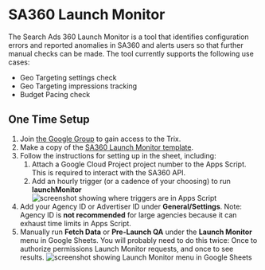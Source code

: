 # SA360 Launch Monitor

The Search Ads 360 Launch Monitor is a tool that identifies configuration errors and reported anomalies in SA360 and alerts users so that further manual checks can be made. The tool currently supports the following use cases:

- Geo Targeting settings check
- Geo Targeting impressions tracking
- Budget Pacing check

## One Time Setup

1. Join [the Google Group](https://groups.google.com/a/professional-services.goog/g/solutions_launch_monitor-readers) to gain access to the Trix.
2. Make a copy of the [SA360 Launch Monitor template](https://docs.google.com/spreadsheets/d/1hUdgSKYwr95UIyi4zhsELurEQVXO4HO_XpD9tiKR4no/edit?resourcekey=0-1_3vkWl3oLtdancGfLp4pQ&gid=1285731396#gid=1285731396).
3. Follow the instructions for setting up in the sheet, including:
   1. Attach a Google Cloud Project project number to the Apps Script. This is required to interact with the SA360 API.
   2. Add an hourly trigger (or a cadence of your choosing) to run **launchMonitor**
      ![screenshot showing where triggers are in Apps Script](docs/resources/trigger.png)
4. Add your Agency ID or Advertiser ID under **General/Settings**. Note: Agency ID is **not recommended** for large agencies because it can exhaust time limits in Apps Script.
5. Manually run **Fetch Data** or **Pre-Launch QA** under the **Launch Monitor** menu in Google Sheets. You will probably need to do this twice: Once to authorize permissions Launch Monitor requests, and once to see results.
   ![screenshot showing Launch Monitor menu in Google Sheets](docs/resources/menu.png)
